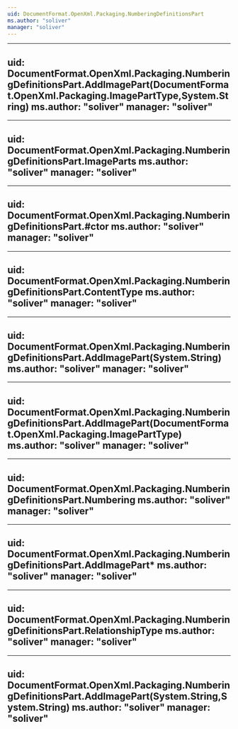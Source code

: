 ```yaml
---
uid: DocumentFormat.OpenXml.Packaging.NumberingDefinitionsPart
ms.author: "soliver"
manager: "soliver"
---
```


---
uid: DocumentFormat.OpenXml.Packaging.NumberingDefinitionsPart.AddImagePart(DocumentFormat.OpenXml.Packaging.ImagePartType,System.String)
ms.author: "soliver"
manager: "soliver"
---

---
uid: DocumentFormat.OpenXml.Packaging.NumberingDefinitionsPart.ImageParts
ms.author: "soliver"
manager: "soliver"
---

---
uid: DocumentFormat.OpenXml.Packaging.NumberingDefinitionsPart.#ctor
ms.author: "soliver"
manager: "soliver"
---

---
uid: DocumentFormat.OpenXml.Packaging.NumberingDefinitionsPart.ContentType
ms.author: "soliver"
manager: "soliver"
---

---
uid: DocumentFormat.OpenXml.Packaging.NumberingDefinitionsPart.AddImagePart(System.String)
ms.author: "soliver"
manager: "soliver"
---

---
uid: DocumentFormat.OpenXml.Packaging.NumberingDefinitionsPart.AddImagePart(DocumentFormat.OpenXml.Packaging.ImagePartType)
ms.author: "soliver"
manager: "soliver"
---

---
uid: DocumentFormat.OpenXml.Packaging.NumberingDefinitionsPart.Numbering
ms.author: "soliver"
manager: "soliver"
---

---
uid: DocumentFormat.OpenXml.Packaging.NumberingDefinitionsPart.AddImagePart*
ms.author: "soliver"
manager: "soliver"
---

---
uid: DocumentFormat.OpenXml.Packaging.NumberingDefinitionsPart.RelationshipType
ms.author: "soliver"
manager: "soliver"
---

---
uid: DocumentFormat.OpenXml.Packaging.NumberingDefinitionsPart.AddImagePart(System.String,System.String)
ms.author: "soliver"
manager: "soliver"
---
